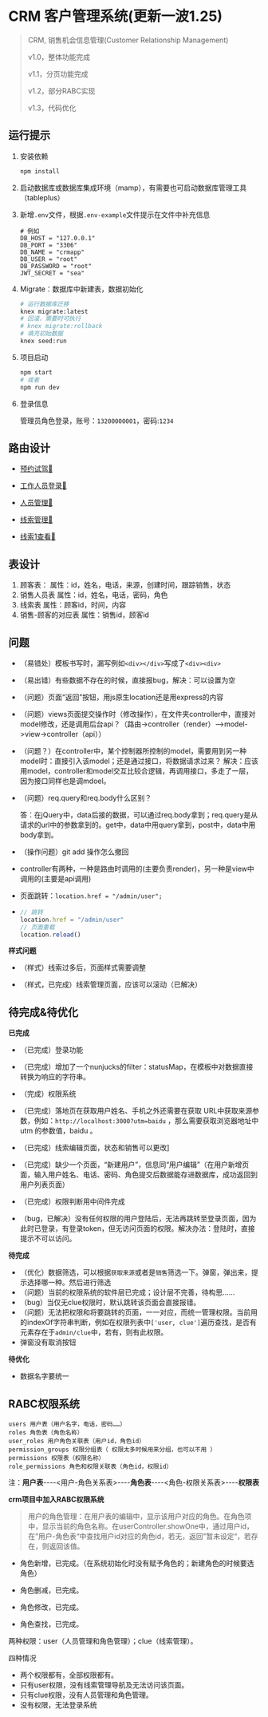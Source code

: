 # CRM 客户管理系统(更新一波1.25)

> CRM, 销售机会信息管理(Customer Relationship Management)
>
> v1.0，整体功能完成
>
> v1.1，分页功能完成
>
> v1.2，部分RABC实现
>
> v1.3，代码优化



## 运行提示

1. 安装依赖

   ```bash
   npm install
   ```

2. 启动数据库或数据库集成环境（mamp），有需要也可启动数据库管理工具（tableplus）

3. 新增`.env`文件，根据`.env-example`文件提示在文件中补充信息

   ```
   # 例如
   DB_HOST = "127.0.0.1"
   DB_PORT = "3306"
   DB_NAME = "crmapp"
   DB_USER = "root"
   DB_PASSWORD = "root"
   JWT_SECRET = "sea"
   ```
4. Migrate：数据库中新建表，数据初始化

   ``` bash
   # 运行数据库迁移
   knex migrate:latest
   # 回滚，需要时可执行
   # knex migrate:rollback
   # 填充初始数据
   knex seed:run
   ```

5. 项目启动

   ``` bash
   npm start
   # 或者
   npm run dev
   ```

5. 登录信息

   管理员角色登录，账号：`13200000001`，密码:`1234`

   

## 路由设计

+ [预约试驾🔗](http://localhost:3000)
  
+ [工作人员登录🔗](http://localhost:3000/admin/login)
+ [人员管理🔗](http://localhost:3000/admin/user)
+ [线索管理🔗](http://localhost:3000/admin/clue)
+ [线索1查看🔗](http://localhost:3000/admin/clue/1)



## 表设计

1. 顾客表：
   属性：id，姓名，电话，来源，创建时间，跟踪销售，状态
2. 销售人员表
   属性：id，姓名，电话，密码，角色
3. 线索表
   属性：顾客id，时间，内容
4. 销售-顾客的对应表
   属性：销售id，顾客id



## 问题

+ （易错处）模板书写时，漏写例如`<div></div>`写成了`<div><div>`

+ （易出错）有些数据不存在的时候，直接报bug，解决：可以设置为空

+ （问题）页面“返回”按钮，用js原生location还是用express的内容

+ （问题）views页面提交操作时（修改操作），在文件夹controller中，直接对model修改，还是调用后台api？（路由->controller（render）-->model->view->controller（api））

+ （问题？）在controller中，某个控制器所控制的model，需要用到另一种model时：直接引入该model；还是通过接口，将数据请求过来？
  解决：应该用model，controller和model交互比较合逻辑，再调用接口，多走了一层，因为接口同样也是调mdoel。
  
+ （问题）req.query和req.body什么区别？
  
  答：在jQuery中，data后接的数据，可以通过req.body拿到；req.query是从请求的url中的参数拿到的。get中，data中用query拿到，post中，data中用body拿到。
  
+ （操作问题）git add 操作怎么撤回

+ controller有两种，一种是路由时调用的(主要负责render)，另一种是view中调用的(主要是api调用)

+ 页面跳转：`location.href = "/admin/user";`      

+ ```javascript
  // 跳转
  location.href = "/admin/user"
  // 页面重载
  location.reload()
  ```

  

**样式问题**

+ （样式）线索过多后，页面样式需要调整

+ （样式，已完成）线索管理页面，应该可以滚动（已解决）

  

## 待完成&待优化

**已完成**

+ （已完成）登录功能

+ （已完成）增加了一个nunjucks的filter：statusMap，在模板中对数据直接转换为响应的字符串。

+ （完成）权限系统

+ （已完成）落地页在获取用户姓名、手机之外还需要在获取 URL中获取来源参数，例如：`http://localhost:3000?utm=baidu` ，那么需要获取浏览器地址中 utm 的参数值，baidu 。

+ （已完成）线索编辑页面，状态和销售可以更改]

+ （已完成）缺少一个页面，“新建用户”，信息同“用户编辑”（在用户新增页面，输入用户姓名、电话、密码、角色提交后数据能存进数据库，成功返回到用户列表页面）

+ （已完成）权限判断用中间件完成

+ （bug，已解决）没有任何权限的用户登陆后，无法再跳转至登录页面，因为此时已登录，有登录token，但无访问页面的权限。解决办法：登陆时，直接提示不可以访问。

  

**待完成**

+ （优化）数据筛选，可以根据`获取来源`或者是`销售`筛选一下。弹窗，弹出来，提示选择哪一种。然后进行筛选
+ （问题）当前的权限系统的软件层已完成；设计层不完善，待构思……
+ （bug）当仅无clue权限时，默认跳转该页面会直接报错。
+ （问题）无法把权限和将要跳转的页面，一一对应，而统一管理权限。当前用的indexOf字符串判断，例如在权限列表中`['user, clue']`遍历查找，是否有元素存在于`admin/clue`中，若有，则有此权限。
+ 弹窗没有取消按钮

**待优化**

+ 数据名字要统一



## RABC权限系统

```
users 用户表（用户名字，电话，密码……）
roles 角色表（角色名称）
user_roles 用户角色关联表（用户id，角色id）
permission_groups 权限分组表（ 权限太多时候用来分组，也可以不用 ）
permissions 权限表（权限名称）
role_permissions 角色和权限关联表（角色id，权限id）
```

注：**用户表**----<用户-角色关系表>----**角色表**----<角色-权限关系表>----**权限表**



**crm项目中加入RABC权限系统**

> 用户的角色管理：在用户表的编辑中，显示该用户对应的角色。在角色项中，显示当前的角色名称。在userController.showOne中，通过用户id，在”用户-角色表“中查找用户id对应的角色id，若无，返回”暂未设定“，若存在，则返回该值。

+ 角色新增，已完成。（在系统初始化时没有赋予角色的；新建角色的时候要选角色）

+ 角色删减，已完成。
+ 角色修改，已完成。
+ 角色查找，已完成。



两种权限：user（人员管理和角色管理）；clue（线索管理）。

四种情况

+ 两个权限都有，全部权限都有。
+ 只有user权限，没有线索管理导航及无法访问该页面。
+ 只有clue权限，没有人员管理和角色管理。
+ 没有权限，无法登录系统











